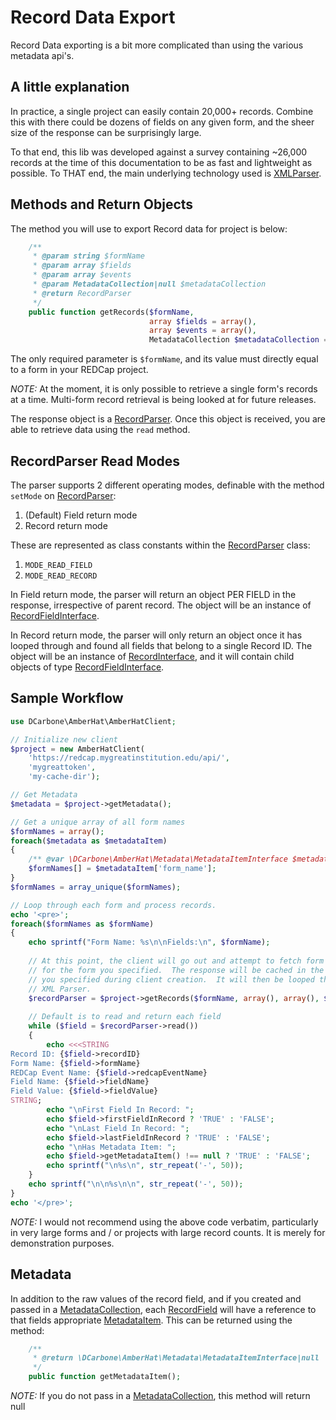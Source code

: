 # Record Data Export

Record Data exporting is a bit more complicated than using the various metadata api's.

## A little explanation
In practice, a single project can easily contain 20,000+ records.  Combine this with there could be
dozens of fields on any given form, and the sheer size of the response can be surprisingly large.

To that end, this lib was developed against a survey containing ~26,000 records at the time of this
documentation to be as fast and lightweight as possible.  To THAT end, the main underlying technology
used is [XMLParser](http://php.net/manual/en/book.xml.php).

## Methods and Return Objects

The method you will use to export Record data for project is below:

```php
    /**
     * @param string $formName
     * @param array $fields
     * @param array $events
     * @param MetadataCollection|null $metadataCollection
     * @return RecordParser
     */
    public function getRecords($formName,
                               array $fields = array(),
                               array $events = array(),
                               MetadataCollection $metadataCollection = null)
```

The only required parameter is ` $formName `, and its value must directly equal to a form
in your REDCap project.

*NOTE:* At the moment, it is only possible to retrieve a single form's records at a time. Multi-form record
retrieval is being looked at for future releases.

The response object is a [RecordParser](../src/Record/RecordParser.php). Once this object
is received, you are able to retrieve data using the `read` method.

## RecordParser Read Modes

The parser supports 2 different operating modes, definable with the method `setMode`
on [RecordParser](../src/Record/RecordParser.php):

1. (Default) Field return mode
2. Record return mode

These are represented as class constants within the [RecordParser](../src/Record/RecordParser.php) class:

1. `MODE_READ_FIELD`
2. `MODE_READ_RECORD`

In Field return mode, the parser will return an object PER FIELD in the response, irrespective of parent
record.  The object will be an instance of [RecordFieldInterface](../src/Record/RecordFieldInterface.php).

In Record return mode, the parser will only return an object once it has looped through and found all fields
that belong to a single Record ID.  The object will be an instance of
[RecordInterface](../src/Record/RecordInterface.php), and it will contain child objects of type
[RecordFieldInterface](../src/Record/RecordFieldInterface.php).

## Sample Workflow

```php
use DCarbone\AmberHat\AmberHatClient;

// Initialize new client
$project = new AmberHatClient(
    'https://redcap.mygreatinstitution.edu/api/',
    'mygreattoken',
    'my-cache-dir'); 

// Get Metadata
$metadata = $project->getMetadata();

// Get a unique array of all form names
$formNames = array();
foreach($metadata as $metadataItem)
{
    /** @var \DCarbone\AmberHat\Metadata\MetadataItemInterface $metadataItem **/
    $formNames[] = $metadataItem['form_name'];
}
$formNames = array_unique($formNames);

// Loop through each form and process records.
echo '<pre>';
foreach($formNames as $formName)
{
    echo sprintf("Form Name: %s\n\nFields:\n", $formName);
    
    // At this point, the client will go out and attempt to fetch form data
    // for the form you specified.  The response will be cached in the Temp directory
    // you specified during client creation.  It will then be looped through using
    // XML Parser.
    $recordParser = $project->getRecords($formName, array(), array(), $metadata);
    
    // Default is to read and return each field
    while ($field = $recordParser->read())
    {
        echo <<<STRING
Record ID: {$field->recordID}
Form Name: {$field->formName}
REDCap Event Name: {$field->redcapEventName}
Field Name: {$field->fieldName}
Field Value: {$field->fieldValue}
STRING;
        echo "\nFirst Field In Record: ";
        echo $field->firstFieldInRecord ? 'TRUE' : 'FALSE';
        echo "\nLast Field In Record: ";
        echo $field->lastFieldInRecord ? 'TRUE' : 'FALSE';
        echo "\nHas Metadata Item: ";
        echo $field->getMetadataItem() !== null ? 'TRUE' : 'FALSE';
        echo sprintf("\n%s\n", str_repeat('-', 50));
    }
    echo sprintf("\n\n%s\n\n", str_repeat('-', 50));
}
echo '</pre>';
```

*NOTE:* I would not recommend using the above code verbatim, particularly in very large forms
and / or projects with large record counts.  It is merely for demonstration purposes.

## Metadata

In addition to the raw values of the record field, and if you created and passed in a
[MetadataCollection](../src/Metadata/MetadataCollection.php), each
[RecordField](../src/Record/RecordFieldInterface.php) will have a reference to that fields appropriate
[MetadataItem](../src/Metadata/MetadataItemInterface.php).  This can be returned using the method:

```php
    /**
     * @return \DCarbone\AmberHat\Metadata\MetadataItemInterface|null
     */
    public function getMetadataItem();
```

*NOTE:* If you do not pass in a [MetadataCollection](../src/Metadata/MetadataCollection.php),
this method will return null